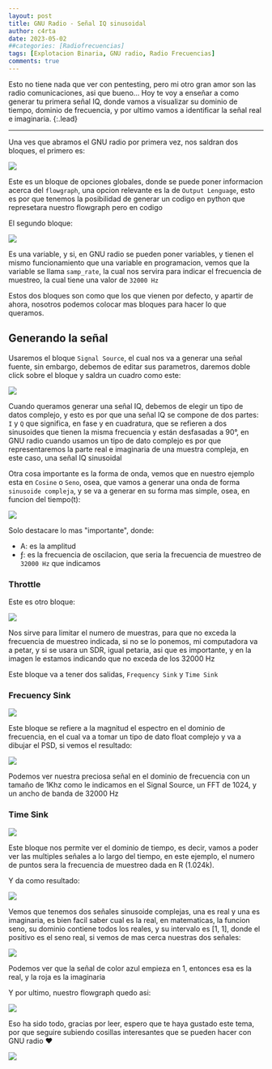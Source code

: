 ```yaml
---
layout: post
title: GNU Radio - Señal IQ sinusoidal
author: c4rta
date: 2023-05-02
##categories: [Radiofrecuencias]
tags: [Explotacion Binaria, GNU radio, Radio Frecuencias]
comments: true
---
```

Esto no tiene nada que ver con pentesting, pero mi otro gran amor son las radio comunicaciones, asi que bueno... Hoy te voy a enseñar a como generar tu primera señal IQ, donde vamos a visualizar su dominio de tiempo, dominio de frecuencia, y por ultimo vamos a identificar la señal real e imaginaria.
{:.lead}

---

Una ves que abramos el GNU radio por primera vez, nos saldran dos bloques, el primero es:

![](/assets/img/GNUradio-IQ/1.png)

Este es un bloque de opciones globales, donde se puede poner informacion acerca del ```flowgraph```, una opcion relevante es la de ```Output Lenguage```, esto es por que tenemos la posibilidad de generar un codigo en python que represetara nuestro flowgraph pero en codigo

El segundo bloque: 

![](/assets/img/GNUradio-IQ/2.png)

Es una variable, y si, en GNU radio se pueden poner variables, y tienen el mismo funcionamiento que una variable en programacion, vemos que la variable se llama ```samp_rate```, la cual nos servira para indicar el frecuencia de muestreo, la cual tiene una valor de ```32000 Hz```

Estos dos bloques son como que los que vienen por defecto, y apartir de ahora, nosotros podemos colocar mas bloques para hacer lo que queramos.

## Generando la señal

Usaremos el bloque ```Signal Source```, el cual nos va a generar una señal fuente, sin embargo, debemos de editar sus parametros, daremos doble click sobre el bloque y saldra un cuadro como este:

![](/assets/img/GNUradio-IQ/5.png)

Cuando queramos generar una señal IQ, debemos de elegir un tipo de datos complejo, y esto es por que una señal IQ se compone de dos partes: ```I``` y ```Q``` que significa, en fase y en cuadratura, que se refieren a dos sinusoides que tienen la misma frecuencia y están desfasadas a 90°, en GNU radio cuando usamos un tipo de dato complejo es por que representaremos la parte real e imaginaria de una muestra compleja, en este caso, una señal IQ sinusoidal

Otra cosa importante es la forma de onda, vemos que en nuestro ejemplo esta en ```Cosine``` o ```Seno```, osea, que vamos a generar una onda de forma ```sinusoide compleja```, y se va a generar en su forma mas simple, osea, en funcion del tiempo(t):

![](/assets/img/GNUradio-IQ/3.svg)

Solo destacare lo mas "importante", donde:

- A: es la amplitud
- ƒ: es la frecuencia de oscilacion, que seria la frecuencia de muestreo de ```32000 Hz``` que indicamos


### Throttle

Este es otro bloque:

![](/assets/img/GNUradio-IQ/6.png)

Nos sirve para limitar el numero de muestras, para que no exceda la frecuencia de muestreo indicada, si no se lo ponemos, mi computadora va a petar, y si se usara un SDR, igual petaria, asi que es importante, y en la imagen le estamos indicando que no exceda de los 32000 Hz

Este bloque va a tener dos salidas, ```Frequency Sink``` y ```Time Sink```

### Frecuency Sink

![](/assets/img/GNUradio-IQ/7.png)


Este bloque se refiere a la magnitud el espectro en el dominio de frecuencia, en el cual va a tomar un tipo de dato float complejo y va a dibujar el PSD, si vemos el resultado:

![](/assets/img/GNUradio-IQ/8.png)

Podemos ver nuestra preciosa señal en el dominio de frecuencia con un tamaño de 1Khz como le indicamos en el Signal Source, un FFT de 1024, y un ancho de banda de 32000 Hz

### Time Sink

![](/assets/img/GNUradio-IQ/9.png)

Este bloque nos permite ver el dominio de tiempo, es decir, vamos a poder ver las multiples señales a lo largo del tiempo, en este ejemplo, el numero de puntos sera la frecuencia de muestreo dada en R (1.024k).

Y da como resultado:

![](/assets/img/GNUradio-IQ/10.png)

Vemos que tenemos dos señales sinusoide complejas, una es real y una es imaginaria, es bien facil saber cual es la real, en matematicas, la funcion seno, su dominio contiene todos los reales, y su intervalo es [1, 1], donde el positivo es el seno real, si vemos de mas cerca nuestras dos señales:

![](/assets/img/GNUradio-IQ/11.png)

Podemos ver que la señal de color azul empieza en 1, entonces esa es la real, y la roja es la imaginaria

Y por ultimo, nuestro flowgraph quedo asi:

![](/assets/img/GNUradio-IQ/12.png)

Eso ha sido todo, gracias por leer, espero que te haya gustado este tema, por que seguire subiendo cosillas interesantes que se pueden hacer con GNU radio ❤

![](/assets/img/GNUradio-IQ/waifu.gif)